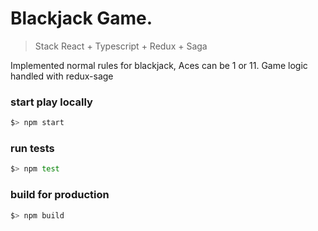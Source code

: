 
# Blackjack Game.
>Stack React + Typescript + Redux + Saga
>

Implemented normal rules for blackjack, Aces can be 1 or 11.
Game logic handled with redux-sage  


### start play locally
```bash
$> npm start
```


### run tests

```bash
$> npm test 
```

### build for production

```bash
$> npm build
```
